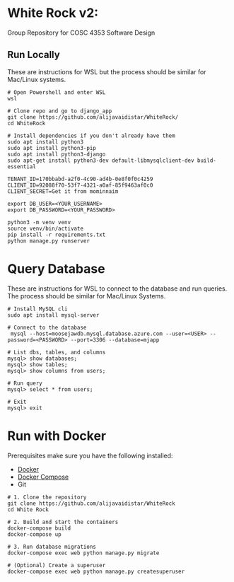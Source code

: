 # White Rock v2:
Group Repository for COSC 4353 Software Design


## Run Locally
These are instructions for WSL but the process should be similar for Mac/Linux systems.

```
# Open Powershell and enter WSL
wsl

# Clone repo and go to django_app 
git clone https://github.com/alijavaidistar/WhiteRock/
cd WhiteRock

# Install dependencies if you don't already have them
sudo apt install python3
sudo apt install python3-pip
sudo apt install python3-django
sudo apt-get install python3-dev default-libmysqlclient-dev build-essential

TENANT_ID=170bbabd-a2f0-4c90-ad4b-0e8f0f0c4259
CLIENT_ID=92088f70-53f7-4321-a0af-85f9463af0c0
CLIENT_SECRET=Get it from mominnaim

export DB_USER=<YOUR_USERNAME>
export DB_PASSWORD=<YOUR_PASSWORD>

python3 -m venv venv
source venv/bin/activate
pip install -r requirements.txt
python manage.py runserver
```

# Query Database
These are instructions for WSL to connect to the database and run queries. The process should be similar for Mac/Linux Systems.
```
# Install MySQL cli
sudo apt install mysql-server

# Connect to the database
 mysql --host=moosejawdb.mysql.database.azure.com --user=<USER> --password=<PASSWORD> --port=3306 --database=mjapp
 
# List dbs, tables, and columns
mysql> show databases;
mysql> show tables;
mysql> show columns from users;

# Run query
mysql> select * from users;
 
# Exit
mysql> exit
```
# Run with Docker

Prerequisites
make sure you have the following installed:
- [Docker](https://docs.docker.com/)
- [Docker Compose](https://docs.docker.com/compose/)
- Git
```
# 1. Clone the repository
git clone https://github.com/alijavaidistar/WhiteRock
cd White Rock

# 2. Build and start the containers
docker-compose build
docker-compose up

# 3. Run database migrations
docker-compose exec web python manage.py migrate

# (Optional) Create a superuser
docker-compose exec web python manage.py createsuperuser
```

